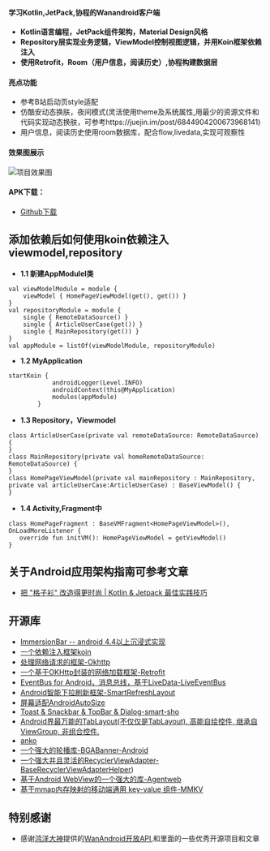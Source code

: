 #### 学习Kotlin,JetPack,协程的Wanandroid客户端
- **Kotlin语言编程，JetPack组件架构，Material Design风格**
- **Repository层实现业务逻辑，ViewModel控制视图逻辑，并用Koin框架依赖注入**
- **使用Retrofit，Room（用户信息，阅读历史）,协程构建数据层**  
#### 亮点功能
- 参考B站启动页style适配
- 仿酷安动态换肤，夜间模式(灵活使用theme及系统属性,用最少的资源文件和代码实现动态换肤，可参考https://juejin.im/post/6844904200673968141)
- 用户信息，阅读历史使用room数据库，配合flow,livedata,实现可观察性
#### 效果图展示 
![项目效果图](https://source.acexy.cn/view/XQXWOxb)
 #### APK下载：
- [Github下载](https://github.com/wwy863399246/WanAndroid/releases/download/1.0.0/app-debug.apk)
## 添加依赖后如何使用koin依赖注入viewmodel,repository
- **1.1 新建AppModulel类**
```
val viewModelModule = module {
    viewModel { HomePageViewModel(get(), get()) }
}
val repositoryModule = module {
    single { RemoteDataSource() }
    single { ArticleUserCase(get()) }
    single { MainRepository(get()) }
}
val appModule = listOf(viewModelModule, repositoryModule)
```
- **1.2 MyApplication**
```
startKoin {
            androidLogger(Level.INFO)
            androidContext(this@MyApplication)
            modules(appModule)
        }
```
- **1.3 Repository，Viewmodel**
```
class ArticleUserCase(private val remoteDataSource: RemoteDataSource) {
}
class MainRepository(private val homeRemoteDataSource: RemoteDataSource) {
}
class HomePageViewModel(private val mainRepository : MainRepository, private val articleUserCase:ArticleUserCase) : BaseViewModel() {
}
```
- **1.4 Activity,Fragment中**
```
class HomePageFragment : BaseVMFragment<HomePageViewModel>(), OnLoadMoreListener {
   override fun initVM(): HomePageViewModel = getViewModel()
}
```
## 关于Android应用架构指南可参考文章
- [把 "格子衫" 改造得更时尚 | Kotlin & Jetpack 最佳实践技巧](https://juejin.im/post/6844903961384714248#heading-3)
## 开源库
- [ImmersionBar -- android 4.4以上沉浸式实现](https://github.com/gyf-dev/ImmersionBar)
- [一个依赖注入框架koin](https://github.com/InsertKoinIO/koin)
- [处理网络请求的框架-Okhttp](https://github.com/square/okhttp)
- [一个基于OKHttp封装的网络加载框架-Retrofit](https://github.com/square/retrofit)
- [EventBus for Android，消息总线，基于LiveData-LiveEventBus](https://github.com/JeremyLiao/LiveEventBus)
- [Android智能下拉刷新框架-SmartRefreshLayout](https://github.com/scwang90/SmartRefreshLayout)
- [屏幕适配AndroidAutoSize](https://github.com/JessYanCoding/AndroidAutoSize)
- [Toast & Snackbar & TopBar & Dialog-smart-sho](https://github.com/opensource-zhuzhiqiang/smart-show)
- [Android界最万能的TabLayout(不仅仅是TabLayout). 高能自绘控件, 继承自ViewGroup, 非组合控件.](https://github.com/angcyo/DslTabLayout)
- [anko](https://github.com/Kotlin/anko)
- [一个强大的轮播库-BGABanner-Android](https://github.com/bingoogolapple/BGABanner-Android)
- [一个强大并且灵活的RecyclerViewAdapter-BaseRecyclerViewAdapterHelper](https://github.com/CymChad/BaseRecyclerViewAdapterHelper))
- [基于Android WebView的一个强大的库-Agentweb](https://github.com/Justson/AgentWeb)
- [基于mmap内存映射的移动端通用 key-value 组件-MMKV](https://github.com/Tencent/MMKV)

## 特别感谢
- 感谢[鸿洋大神](https://github.com/hongyangAndroid)提供的[WanAndroid开放API](https://www.wanandroid.com/blog/show/2),和里面的一些优秀开源项目和文章
